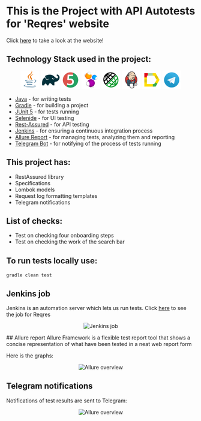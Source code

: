 # This is the Project with API Autotests for 'Reqres' website
Click [here](https://reqres.in/) to take a look at the website!

## Technology Stack used in the project:

<p align="center">
<a href="https://www.java.com/"><img src="images/logo/Java.svg" width="50" height="50"  alt="Java"/></a>
<a href="https://gradle.org/"><img src="images/logo/Gradle.svg" width="50" height="50"  alt="Gradle"/></a>
<a href="https://junit.org/junit5/"><img src="images/logo/Junit5.svg" width="50" height="50"  alt="JUnit 5"/></a>
<a href="https://selenide.org/"><img src="images/logo/Selenide.svg" width="50" height="50"  alt="Selenide"/></a>
<a href="https://gradle.org/"><img src="images/logo/rest-assured-logo.svg" width="50" height="50"  alt="Gradle"/></a>
<a href="https://www.jenkins.io/"><img src="images/logo/Jenkins.svg" width="50" height="50"  alt="Jenkins"/></a>
<a href="https://github.com/allure-framework/allure2"><img src="images/logo/Allure.svg" width="50" height="50"  alt="Allure"/></a>
<a href="https://web.telegram.org/"><img width="50" height="50"  alt="Telegram" src="images\logo\Telegram.svg"></a>
</p>

* [Java](https://www.oracle.com/java/) - for writing tests
* [Gradle](https://gradle.org) - for building a project
* [JUnit 5](https://junit.org/junit5/) - for tests running
* [Selenide](https://selenide.org) - for UI testing
* [Rest-Assured](https://rest-assured.io) - for API testing
* [Jenkins](https://www.jenkins.io/) - for ensuring a continuous integration process
* [Allure Report](http://allure.qatools.ru) - for managing tests, analyzing them and reporting
* [Telegram Bot](https://core.telegram.org/bots) - for notifying of the process of tests running

## This project has:

- RestAssured library
- Specifications
- Lombok models
- Request log formatting templates
- Telegram notifications

## List of checks:

- Test on checking four onboarding steps
- Test on checking the work of the search bar

## To run tests locally use:

```
gradle clean test 
```

## Jenkins job
Jenkins is an automation server which lets us run tests.
Click <a target="_blank" href="https://jenkins.autotests.cloud/job/10-anastasiachemko-project-wildberries">here</a> to see the job for Reqres

<p align="center">
<img title="Jenkins job" src="images/screens/jenkinsParams.png">
</p>
## Allure report
Allure Framework is a flexible test report tool that shows a concise representation of what have been tested in a neat web report form

Here is the graphs:

<p align="center">
<img title="Allure overview" src="images/screens/graph.png">
</p>

## Telegram notifications
Notifications of test results are sent to Telegram:

<p align="center">
<img title="Allure overview" src="images/screens/tgNotification.png">
</p>


